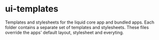 # ui-templates

Templates and stylesheets for the liquid core app and bundled apps. Each folder contains a separate set of templates and stylesheets. These files override the apps' default layout, stylesheet and everyting.
